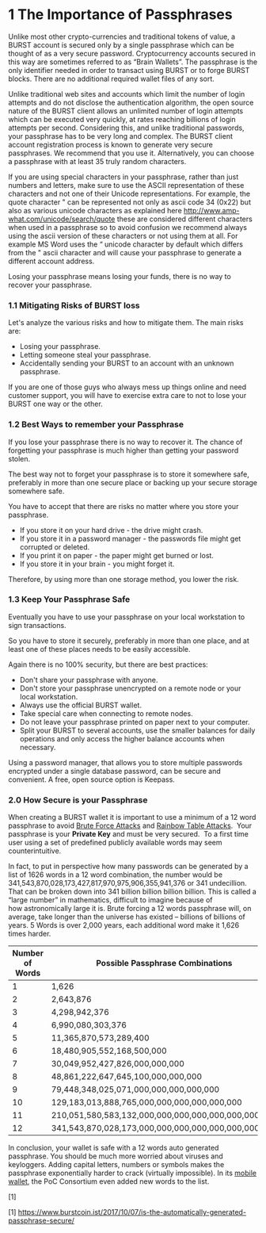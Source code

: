 <h1>
1 The Importance of Passphrases

</h1>
Unlike most other crypto-currencies and traditional tokens of value, a BURST account is secured only by a single passphrase which can be thought of as a very secure password. Cryptocurrency accounts secured in this way are sometimes referred to as “Brain Wallets”. The passphrase is the only identifier needed in order to transact using BURST or to forge BURST blocks. There are no additional required wallet files of any sort.

Unlike traditional web sites and accounts which limit the number of login attempts and do not disclose the authentication algorithm, the open source nature of the BURST client allows an unlimited number of login attempts which can be executed very quickly, at rates reaching billions of login attempts per second. Considering this, and unlike traditional passwords, your passphrase has to be very long and complex. The BURST client account registration process is known to generate very secure passphrases. We recommend that you use it. Alternatively, you can choose a passphrase with at least 35 truly random characters.

If you are using special characters in your passphrase, rather than just numbers and letters, make sure to use the ASCII representation of these characters and not one of their Unicode representations. For example, the quote character " can be represented not only as ascii code 34 (0x22) but also as various unicode characters as explained here <http://www.amp-what.com/unicode/search/quote> these are considered different characters when used in a passphrase so to avoid confusion we recommend always using the ascii version of these characters or not using them at all. For example MS Word uses the “ unicode character by default which differs from the " ascii character and will cause your passphrase to generate a different account address.

Losing your passphrase means losing your funds, there is no way to recover your passphrase.

<h3>
1.1 Mitigating Risks of BURST loss

</h3>
Let's analyze the various risks and how to mitigate them. The main risks are:

-   Losing your passphrase.
-   Letting someone steal your passphrase.
-   Accidentally sending your BURST to an account with an unknown passphrase.

If you are one of those guys who always mess up things online and need customer support, you will have to exercise extra care to not to lose your BURST one way or the other.

<h3>
1.2 Best Ways to remember your Passphrase

</h3>
If you lose your passphrase there is no way to recover it. The chance of forgetting your passphrase is much higher than getting your password stolen.

The best way not to forget your passphrase is to store it somewhere safe, preferably in more than one secure place or backing up your secure storage somewhere safe.

You have to accept that there are risks no matter where you store your passphrase.

-   If you store it on your hard drive - the drive might crash.
-   If you store it in a password manager - the passwords file might get corrupted or deleted.
-   If you print it on paper - the paper might get burned or lost.
-   If you store it in your brain - you might forget it.

Therefore, by using more than one storage method, you lower the risk.

<h3>
1.3 Keep Your Passphrase Safe

</h3>
Eventually you have to use your passphrase on your local workstation to sign transactions.

So you have to store it securely, preferably in more than one place, and at least one of these places needs to be easily accessible.

Again there is no 100% security, but there are best practices:

-   Don't share your passphrase with anyone.
-   Don't store your passphrase unencrypted on a remote node or your local workstation.
-   Always use the official BURST wallet.
-   Take special care when connecting to remote nodes.
-   Do not leave your passphrase printed on paper next to your computer.
-   Split your BURST to several accounts, use the smaller balances for daily operations and only access the higher balance accounts when necessary.

Using a password manager, that allows you to store multiple passwords encrypted under a single database password, can be secure and convenient. A free, open source option is Keepass.

### 2.0 How Secure is your Passphrase

When creating a BURST wallet it is important to use a minimum of a 12 word passphrase to avoid [Brute Force Attacks](wikipedia-brute-force-attack.md) and [Rainbow Table Attacks](wikipedia-rainbow-table.md).  Your passphrase is your **Private Key** and must be very secured.  To a first time user using a set of predefined publicly available words may seem counterintuitive.

In fact, to put in perspective how many passwords can be generated by a list of 1626 words in a 12 word combination, the number would be 341,543,870,028,173,427,817,970,975,906,355,941,376 or 341 undecillion. That can be broken down into 341 billion billion billion billion. This is called a “large number” in mathematics, difficult to imagine because of how astronomically large it is. Brute forcing a 12 words passphrase will, on average, take longer than the universe has existed – billions of billions of years. 5 Words is over 2,000 years, each additional word make it 1,626 times harder.

| Number of Words | Possible Passphrase Combinations                    |
|-----------------|-----------------------------------------------------|
| 1               | 1,626                                               |
| 2               | 2,643,876                                           |
| 3               | 4,298,942,376                                       |
| 4               | 6,990,080,303,376                                   |
| 5               | 11,365,870,573,289,400                              |
| 6               | 18,480,905,552,168,500,000                          |
| 7               | 30,049,952,427,826,000,000,000                      |
| 8               | 48,861,222,647,645,100,000,000,000                  |
| 9               | 79,448,348,025,071,000,000,000,000,000              |
| 10              | 129,183,013,888,765,000,000,000,000,000,000         |
| 11              | 210,051,580,583,132,000,000,000,000,000,000,000     |
| 12              | 341,543,870,028,173,000,000,000,000,000,000,000,000 |

In conclusion, your wallet is safe with a 12 words auto generated passphrase. You should be much more worried about viruses and keyloggers. Adding capital letters, numbers or symbols makes the passphrase exponentially harder to crack (virtually impossible). In its [mobile wallet](https://play.google.com/store/apps/details?id=org.icewave.burstcoinwallet), the PoC Consortium even added new words to the list.

[1]

<references />

[1] <https://www.burstcoin.ist/2017/10/07/is-the-automatically-generated-passphrase-secure/>
